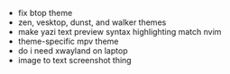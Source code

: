 - fix btop theme
- zen, vesktop, dunst, and walker themes
- make yazi text preview syntax highlighting match nvim
- theme-specific mpv theme
- do i need xwayland on laptop
- image to text screenshot thing
